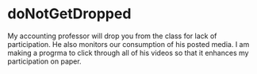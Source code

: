 # doNotGetDropped
My accounting professor will drop you from the class for lack of participation. He also monitors our consumption of his posted media. I am making a progrma to click through all of his videos so that it enhances my participation on paper. 
